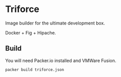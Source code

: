 # Triforce

Image builder for the ultimate development box.

Docker + Fig + Hipache.

## Build

You will need Packer.io installed and VMWare Fusion.

```bash
packer build triforce.json
```
